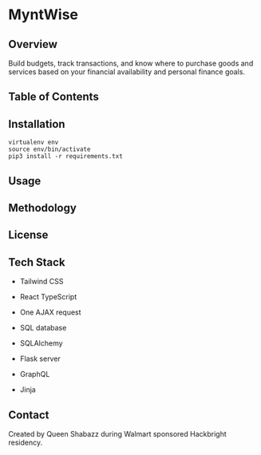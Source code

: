 # MyntWise 
## Overview 
Build budgets, track transactions, and know where to purchase goods and services based on your financial availability and personal finance goals.

## Table of Contents 
## Installation
```
virtualenv env 
source env/bin/activate 
pip3 install -r requirements.txt
```
## Usage 
## Methodology
## License 
## Tech Stack
* Tailwind CSS
* React TypeScript
* One AJAX request
* SQL database

* SQLAlchemy
* Flask server
* GraphQL
* Jinja 


## Contact
Created by Queen Shabazz during Walmart sponsored Hackbright residency. 